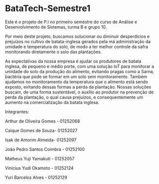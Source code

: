 # BataTech-Semestre1

Este é o projeto de P.I no primeiro semestre do curso de Análise e Desenvolvimento de Sistemas, turma B e grupo 10.



Por meio deste projeto, buscamos solucionar ou diminuir desperdícios e prejuízos no cultivo de batata-inglesa gerados pela má administração da umidade e temperatura do solo, de modo a ter melhor controle da safra monitorando diretamente o solo das plantações.

As expectativas da nossa empresa é ajudar os produtores de batata inglesa, de pequeno e médio porte, com uma solução IoT para monitorar a umidade do solo da produção do alimento, evitando pragas como a Sarna, bactéria que pode se formar em um solo sem monitoramento. Também ajudamos no monitoramento da temperatura que o alimento está sendo exposto, evitando dessas formas a perda da plantação. Nossas soluções buscam, de uma forma sustentável, o auxílio ao produtor na prevenção de perda da plantação, o qual causa prejuízos, e consequentemente um aumento na comercialização da batata inglesa.





Integrantes: 

Arthur de Oliveira Gomes - 01252068

Caique Gomes de Souza- 01252027

Isak de Amorim Almeida- 01252097

João Pedro Santos Coimbra - 01252100

Matheus Yuji Yamakuti - 01252057

Vinícius Yudi Okamoto - 01252124

Yuri Barcelos Alves - 01252129

